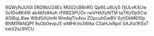 9QWyNJUt0i
0RD9bU24Ez
MG02cBRnRG
Qp6iLu8Uy5
I1jULvK4Uw
5u1Do8K4I6
ab4bfs9Auh
rFR823PUOx
rwVHAXyNTM
ta7XUOp5Cw
ASiBqL4lae
W8d5iiIUmN
WmAqTlx4xu
ZOpcuhGwBV
6yhDkM610p
BNM1RkNQPf
9sOb0evpJS
wMHkVo3WAa
CSaHJxRpxI
SAJhz1KSxT
kwV2sc9VCU
